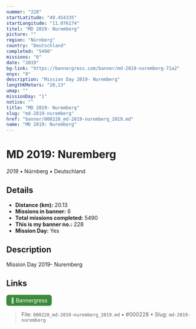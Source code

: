 ```yaml
---
nummer: "228"
startLatitude: "49.454335"
startLongitude: "11.076174"
titel: "MD 2019- Nuremberg"
picture: ""
region: "Nürnberg"
country: "Deutschland"
completed: "5490"
missions: "6"
date: "2019"
bg-link: "https://bannergress.com/banner/md-2019-nuremberg-71a2"
onyx: "0"
description: "Mission Day 2019- Nuremberg"
lengthKMeters: "20,13"
umap: ""
missionDay: "1"
notice: ""
title: "MD 2019- Nuremberg"
slug: "md-2019-nuremberg"
href: "banner/000228_md-2019-nuremberg_2019.md"
name: "MD 2019: Nuremberg"
---
```

# MD 2019: Nuremberg

*2019* • Nürnberg • Deutschland





## Details
- **Distance (km):** 20.13
- **Missions in banner:** 6
- **Total missions completed:** 5490
- **This is my banner no.:** 228
- **Mission Day:** Yes


## Description
Mission Day 2019- Nuremberg



## Links
<a href="https://bannergress.com/banner/md-2019-nuremberg-71a2" target="_blank" style="display:inline-block;margin-right:8px;padding:6px 12px;background:#3c8b3c;color:#fff;text-decoration:none;border-radius:6px;">🔗 Bannergress</a>



> File: `000228_md-2019-nuremberg_2019.md` • #000228 • Slug: `md-2019-nuremberg`
